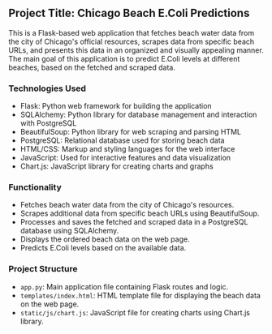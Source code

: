 ## Project Title: Chicago Beach E.Coli Predictions

This is a Flask-based web application that fetches beach water data from the city of Chicago's official resources, scrapes data from specific beach URLs, and presents this data in an organized and visually appealing manner. The main goal of this application is to predict E.Coli levels at different beaches, based on the fetched and scraped data.

### Technologies Used
- Flask: Python web framework for building the application
- SQLAlchemy: Python library for database management and interaction with PostgreSQL
- BeautifulSoup: Python library for web scraping and parsing HTML
- PostgreSQL: Relational database used for storing beach data
- HTML/CSS: Markup and styling languages for the web interface
- JavaScript: Used for interactive features and data visualization
- Chart.js: JavaScript library for creating charts and graphs

### Functionality
- Fetches beach water data from the city of Chicago's resources.
- Scrapes additional data from specific beach URLs using BeautifulSoup.
- Processes and saves the fetched and scraped data in a PostgreSQL database using SQLAlchemy.
- Displays the ordered beach data on the web page.
- Predicts E.Coli levels based on the available data.

### Project Structure
- `app.py`: Main application file containing Flask routes and logic.
- `templates/index.html`: HTML template file for displaying the beach data on the web page.
- `static/js/chart.js`: JavaScript file for creating charts using Chart.js library.
